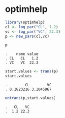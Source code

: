 optimhelp
=========

``` r
library(optimhelp)
cl <- log_par("CL", 1.2)
vc <- log_par("VC", 22.3)
p <- new_pars(cl,vc)
```

``` r
p
```

    .    name value
    . CL   CL   1.2
    . VC   VC  22.3

``` r
start.values <- trans(p)
start.values
```

    .        CL        VC 
    . 0.1823216 3.1045867

``` r
untrans(p,start.values)
```

    .   CL   VC 
    .  1.2 22.3
